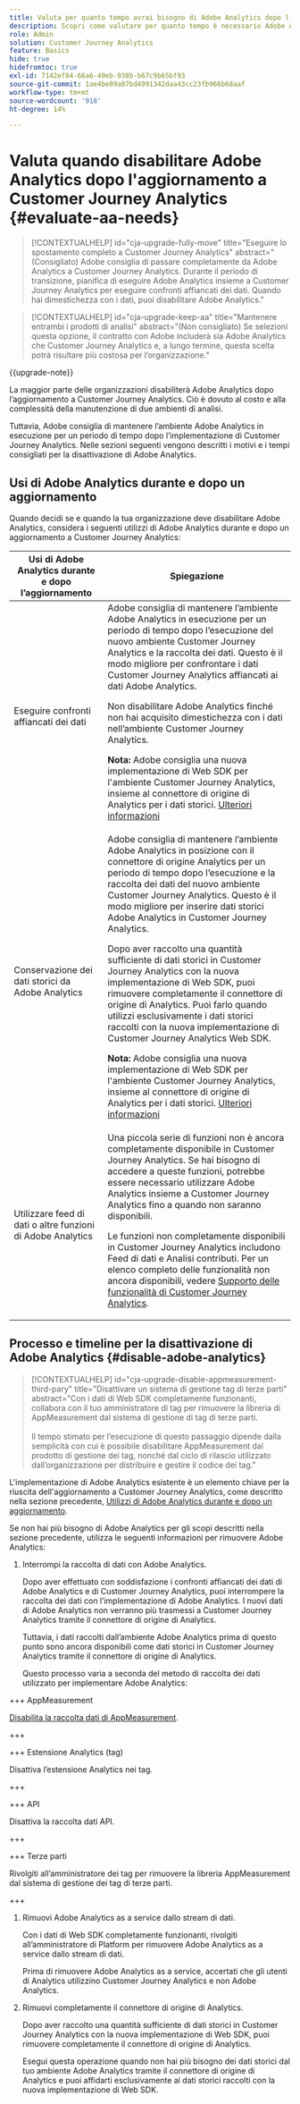 ```yaml
---
title: Valuta per quanto tempo avrai bisogno di Adobe Analytics dopo l’aggiornamento a Customer Journey Analytics
description: Scopri come valutare per quanto tempo è necessario Adobe Analytics dopo l’aggiornamento a Customer Journey Analytics
role: Admin
solution: Customer Journey Analytics
feature: Basics
hide: true
hidefromtoc: true
exl-id: 7142ef84-66a6-49eb-938b-b67c9b65bf93
source-git-commit: 1ae4be09a07bd4991342daa43cc23fb966b68aaf
workflow-type: tm+mt
source-wordcount: '918'
ht-degree: 14%

---
```


# Valuta quando disabilitare Adobe Analytics dopo l&#39;aggiornamento a Customer Journey Analytics {#evaluate-aa-needs}

<!-- markdownlint-disable MD034 -->

>[!CONTEXTUALHELP]
>id="cja-upgrade-fully-move"
>title="Eseguire lo spostamento completo a Customer Journey Analytics"
>abstract="(Consigliato) Adobe consiglia di passare completamente da Adobe Analytics a Customer Journey Analytics. Durante il periodo di transizione, pianifica di eseguire Adobe Analytics insieme a Customer Journey Analytics per eseguire confronti affiancati dei dati. Quando hai dimestichezza con i dati, puoi disabilitare Adobe Analytics."

<!-- markdownlint-enable MD034 -->

<!-- markdownlint-disable MD034 -->

>[!CONTEXTUALHELP]
>id="cja-upgrade-keep-aa"
>title="Mantenere entrambi i prodotti di analisi"
>abstract="(Non consigliato) Se selezioni questa opzione, il contratto con Adobe includerà sia Adobe Analytics che Customer Journey Analytics e, a lungo termine, questa scelta potrà risultare più costosa per l’organizzazione."

<!-- markdownlint-enable MD034 -->

{{upgrade-note}}

La maggior parte delle organizzazioni disabiliterà Adobe Analytics dopo l’aggiornamento a Customer Journey Analytics. Ciò è dovuto al costo e alla complessità della manutenzione di due ambienti di analisi.

Tuttavia, Adobe consiglia di mantenere l’ambiente Adobe Analytics in esecuzione per un periodo di tempo dopo l’implementazione di Customer Journey Analytics. Nelle sezioni seguenti vengono descritti i motivi e i tempi consigliati per la disattivazione di Adobe Analytics.

## Usi di Adobe Analytics durante e dopo un aggiornamento

Quando decidi se e quando la tua organizzazione deve disabilitare Adobe Analytics, considera i seguenti utilizzi di Adobe Analytics durante e dopo un aggiornamento a Customer Journey Analytics:

| Usi di Adobe Analytics durante e dopo l’aggiornamento | Spiegazione |
|---------|----------|
| Eseguire confronti affiancati dei dati | Adobe consiglia di mantenere l’ambiente Adobe Analytics in esecuzione per un periodo di tempo dopo l’esecuzione del nuovo ambiente Customer Journey Analytics e la raccolta dei dati. Questo è il modo migliore per confrontare i dati Customer Journey Analytics affiancati ai dati Adobe Analytics.<p>Non disabilitare Adobe Analytics finché non hai acquisito dimestichezza con i dati nell’ambiente Customer Journey Analytics.</p><p>**Nota:** Adobe consiglia una nuova implementazione di Web SDK per l&#39;ambiente Customer Journey Analytics, insieme al connettore di origine di Analytics per i dati storici. [Ulteriori informazioni](/help/getting-started/cja-upgrade/cja-upgrade-recommendations.md)</p> |
| Conservazione dei dati storici da Adobe Analytics | Adobe consiglia di mantenere l’ambiente Adobe Analytics in posizione con il connettore di origine Analytics per un periodo di tempo dopo l’esecuzione e la raccolta dei dati del nuovo ambiente Customer Journey Analytics. Questo è il modo migliore per inserire dati storici Adobe Analytics in Customer Journey Analytics.<p>Dopo aver raccolto una quantità sufficiente di dati storici in Customer Journey Analytics con la nuova implementazione di Web SDK, puoi rimuovere completamente il connettore di origine di Analytics. Puoi farlo quando utilizzi esclusivamente i dati storici raccolti con la nuova implementazione di Customer Journey Analytics Web SDK.</p><p>**Nota:** Adobe consiglia una nuova implementazione di Web SDK per l&#39;ambiente Customer Journey Analytics, insieme al connettore di origine di Analytics per i dati storici. [Ulteriori informazioni](/help/getting-started/cja-upgrade/cja-upgrade-recommendations.md)</p> |
| Utilizzare feed di dati o altre funzioni di Adobe Analytics | Una piccola serie di funzioni non è ancora completamente disponibile in Customer Journey Analytics. Se hai bisogno di accedere a queste funzioni, potrebbe essere necessario utilizzare Adobe Analytics insieme a Customer Journey Analytics fino a quando non saranno disponibili. <p>Le funzioni non completamente disponibili in Customer Journey Analytics includono Feed di dati e Analisi contributi. Per un elenco completo delle funzionalità non ancora disponibili, vedere [Supporto delle funzionalità di Customer Journey Analytics](/help/getting-started/aa-vs-cja/cja-aa.md).</p> |

## Processo e timeline per la disattivazione di Adobe Analytics {#disable-adobe-analytics}

<!-- markdownlint-disable MD034 -->

>[!CONTEXTUALHELP]
>id="cja-upgrade-disable-appmeasurement-third-pary"
>title="Disattivare un sistema di gestione tag di terze parti"
>abstract="Con i dati di Web SDK completamente funzionanti, collabora con il tuo amministratore di tag per rimuovere la libreria di AppMeasurement dal sistema di gestione di tag di terze parti.<br><br>Il tempo stimato per l’esecuzione di questo passaggio dipende dalla semplicità con cui è possibile disabilitare AppMeasurement dal prodotto di gestione dei tag, nonché dal ciclo di rilascio utilizzato dall’organizzazione per distribuire e gestire il codice dei tag."

<!-- markdownlint-enable MD034 -->

L&#39;implementazione di Adobe Analytics esistente è un elemento chiave per la riuscita dell&#39;aggiornamento a Customer Journey Analytics, come descritto nella sezione precedente, [Utilizzi di Adobe Analytics durante e dopo un aggiornamento](#uses-of-adobe-analytics-during-and-after-an-upgrade).

Se non hai più bisogno di Adobe Analytics per gli scopi descritti nella sezione precedente, utilizza le seguenti informazioni per rimuovere Adobe Analytics:

1. Interrompi la raccolta di dati con Adobe Analytics.

   Dopo aver effettuato con soddisfazione i confronti affiancati dei dati di Adobe Analytics e di Customer Journey Analytics, puoi interrompere la raccolta dei dati con l’implementazione di Adobe Analytics. I nuovi dati di Adobe Analytics non verranno più trasmessi a Customer Journey Analytics tramite il connettore di origine di Analytics.

   Tuttavia, i dati raccolti dall’ambiente Adobe Analytics prima di questo punto sono ancora disponibili come dati storici in Customer Journey Analytics tramite il connettore di origine di Analytics.

   Questo processo varia a seconda del metodo di raccolta dei dati utilizzato per implementare Adobe Analytics:

+++ AppMeasurement

   [Disabilita la raccolta dati di AppMeasurement](/help/getting-started/cja-upgrade/cja-upgrade-disable-appmeasurement.md).

+++

+++ Estensione Analytics (tag)

   Disattiva l’estensione Analytics nei tag.

+++

+++ API

   Disattiva la raccolta dati API.

+++

+++ Terze parti

   Rivolgiti all’amministratore dei tag per rimuovere la libreria AppMeasurement dal sistema di gestione dei tag di terze parti.

+++

1. Rimuovi Adobe Analytics as a service dallo stream di dati.

   Con i dati di Web SDK completamente funzionanti, rivolgiti all’amministratore di Platform per rimuovere Adobe Analytics as a service dallo stream di dati.

   Prima di rimuovere Adobe Analytics as a service, accertati che gli utenti di Analytics utilizzino Customer Journey Analytics e non Adobe Analytics.

1. Rimuovi completamente il connettore di origine di Analytics.

   Dopo aver raccolto una quantità sufficiente di dati storici in Customer Journey Analytics con la nuova implementazione di Web SDK, puoi rimuovere completamente il connettore di origine di Analytics.

   Esegui questa operazione quando non hai più bisogno dei dati storici dal tuo ambiente Adobe Analytics tramite il connettore di origine di Analytics e puoi affidarti esclusivamente ai dati storici raccolti con la nuova implementazione di Web SDK.
